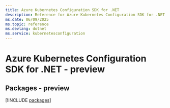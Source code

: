 ```yaml
---
title: Azure Kubernetes Configuration SDK for .NET
description: Reference for Azure Kubernetes Configuration SDK for .NET
ms.date: 06/09/2025
ms.topic: reference
ms.devlang: dotnet
ms.service: kubernetesconfiguration
---
```

# Azure Kubernetes Configuration SDK for .NET - preview
## Packages - preview
[!INCLUDE [packages](kubernetes-configuration-index.md)]